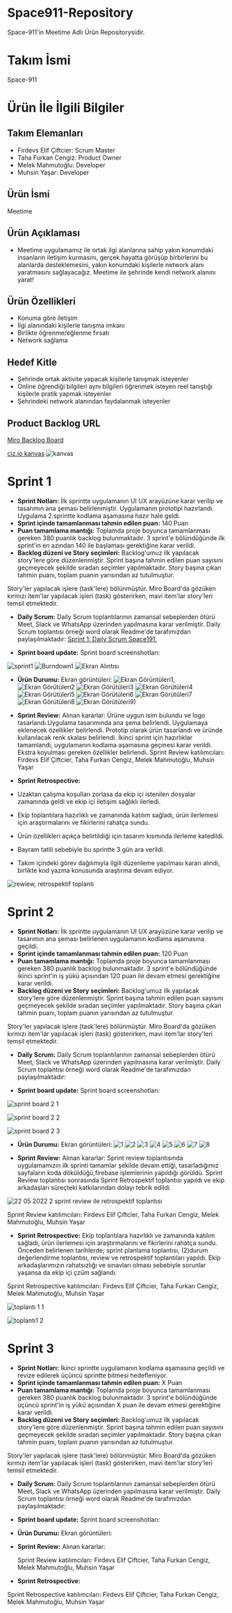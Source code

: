 # Space911-Repository
Space-911'in Meetime Adlı Ürün Repositorysidir.

# Takım İsmi
 Space-911

# Ürün İle İlgili Bilgiler
   
## Takım Elemanları

* Firdevs Elif Çiftcier: Scrum Master
* Taha Furkan Cengiz: Product Owner
* Melek Mahmutoğlu: Developer
* Muhsin Yaşar: Developer 

## Ürün İsmi
   Meetime

## Ürün Açıklaması
* Meetime uygulamamız ile ortak ilgi alanlarına sahip yakın konumdaki insanların iletişim kurmasını, gerçek hayatta görüşüp birbirlerini bu alanlarda desteklemesini, yakın konumdaki kişilerle network alanı yaratmasını sağlayacağız. Meetime ile şehrinde kendi network alanını yarat!

## Ürün Özellikleri

* Konuma göre iletişim
* İlgi alanındaki kişilerle tanışma imkanı
* Birlikte öğrenme/eğlenme fırsatı
* Network sağlama 

## Hedef Kitle
* Şehrinde ortak aktivite yapacak kişilerle tanışmak isteyenler
* Online öğrendiği bilgileri aynı bilgileri öğrenmek isteyen reel tanıştığı kişilerle pratik yapmak isteyenler
* Şehrindeki network alanından faydalanmak isteyenler

## Product Backlog URL

[Miro Backlog Board](https://miro.com/app/board/uXjVO6AgV6o=/)

[ciz.io kanvas](https://app.ciz.io/canvases/space911-yalin-kanvas/lean-canvas/preview )
![kanvas](https://user-images.githubusercontent.com/99040081/167455672-4f421c15-a464-4b2f-af6c-d1a447dc569f.PNG)

# Sprint 1
* **Sprint Notları:** İlk sprintte uygulamanın UI UX arayüzüne karar verilip ve tasarımın ana şeması belirlenmiştir. Uygulamanın prototipi hazırlandı. Uygulama 2.sprintte kodlama aşamasına hazır hale geldi.
* **Sprint içinde tamamlanması tahmin edilen puan:** 140 Puan
* **Puan tamamlama mantığı:** Toplamda proje boyunca tamamlanması gereken 380 puanlık backlog bulunmaktadır. 3 sprint'e bölündüğünde ilk sprint'in en azından 140 ile başlaması gerektiğine karar verildi.
* **Backlog düzeni ve Story seçimleri:** Backlog'umuz ilk yapılacak story'lere göre düzenlenmiştir. Sprint başına tahmin edilen puan sayısını geçmeyecek şekilde sıradan seçimler yapılmaktadır. Story başına çıkan tahmin puanı, toplam puanın yarısından az tutulmuştur.

Story'ler yapılacak işlere (task'lere) bölünmüştür. Miro Board'da gözüken kırmızı item'lar yapılacak işleri (task) gösterirken, mavi item'lar story'leri temsil etmektedir.
* **Daily Scrum:** Daily Scrum toplantılarının zamansal sebeplerden ötürü Meet, Slack ve WhatsApp üzerinden yapılmasına karar verilmiştir. Daily Scrum toplantısı örneği word olarak Readme'de tarafımızdan paylaşılmaktadır:
[Sprint 1: Daily Scrum Space191.](https://github.com/FiElCi/Space911-Repository/files/8647050/1.Space191.DailyScrum.docx)

* **Sprint board update:** Sprint board screenshotları: 

![sprint1](https://user-images.githubusercontent.com/99040081/167455903-c94cad06-8775-414b-93a2-e840acfaea0e.PNG)
![Burndown1](https://user-images.githubusercontent.com/99040081/167455912-49289d2b-9581-42c1-951d-bb5a1e163f3f.PNG)
![Ekran Alıntısı](https://user-images.githubusercontent.com/99040081/167455919-b9958518-8a91-4d4a-ba1c-fce598ca6f58.PNG)

* **Ürün Durumu:** Ekran görüntüleri: ![Ekran Görüntüleri1](https://user-images.githubusercontent.com/85318885/167298162-11ae95ab-b995-40db-9e80-4a61ce90b654.jpeg), ![Ekran Görütüleri2](https://user-images.githubusercontent.com/85318885/167298546-8a71448d-438f-42fe-801c-57ad6bde7af1.jpeg)
![Ekran Görütüleri3](https://user-images.githubusercontent.com/85318885/167298548-6e48cb94-ca43-4b7c-9074-15eeb6e6954d.jpeg)
![Ekran Görütüleri4](https://user-images.githubusercontent.com/85318885/167298549-17bc7543-a29a-442a-85de-354af55db60d.jpeg)
![Ekran Görütüleri5](https://user-images.githubusercontent.com/85318885/167298552-575b7bdd-c285-4d89-95ac-662c1389466c.jpeg)
![Ekran Görütüleri6](https://user-images.githubusercontent.com/85318885/167298554-4e83dc24-f562-46d7-ab0d-412d5ad01e46.jpeg)
![Ekran Görütüleri7](https://user-images.githubusercontent.com/85318885/167298555-da7a1119-55f6-4ba2-bc95-554f11ac8814.jpeg)
![Ekran Görütüleri8](https://user-images.githubusercontent.com/85318885/167298556-4d0148f4-77f8-4ba5-a7d1-259f10f09ed4.jpeg)
![Ekran Görütüleri9)](https://user-images.githubusercontent.com/85318885/167298558-84229cc3-9dc6-473d-a219-19e8a0066e14.jpeg)

* **Sprint Review:** Alınan kararlar: 
Ürüne uygun isim bulundu ve logo tasarlandı.Uygulama tasarımında ana şema belirlendi. Uygulamaya eklenecek özellikler belirlendi. Prototip olarak ürün tasarlandı ve üründe kullanılacak renk skalası belirlendi.  İkinci sprint için hazırlıklar tamamlandı, uygulamanın kodlama aşamasına geçmesi karar verildi.  Ekstra koyulması gereken özellikler belirlendi.  Sprint Review katılımcıları:   Firdevs Elif Çiftcier, Taha Furkan Cengiz, Melek Mahmutoğlu, Muhsin Yaşar


* **Sprint Retrospective:**
* Uzaktan çalışma koşulları zorlasa da ekip içi istenilen dosyalar zamanında geldi ve ekip içi iletişim sağlıklı ilerledi.
* Ekip toplantılara hazırlıklı ve zamanında katılım sağladı, ürün ilerlemesi için araştırmalarını ve fikirlerini rahatça sundu.
* Ürün özellikleri açıkça belirtildiği için tasarım kısmında ilerleme katedildi.
* Bayram tatili sebebiyle bu sprintte 3 gün ara verildi.
* Takım içindeki görev dağılımıyla ilgili düzenleme yapılması kararı alındı, birlikte kod yazma konusunda araştırma devam ediyor.

![rewiew, retrospektif toplantı](https://user-images.githubusercontent.com/99040081/167481758-8b2a370f-fee5-440f-81d1-171c196c45fc.PNG)


# Sprint 2
* **Sprint Notları:** İlk sprintte uygulamanın UI UX arayüzüne karar verilip ve tasarımın ana şeması belirlenen uygulamanın kodlama aşamasına geçildi.
* **Sprint içinde tamamlanması tahmin edilen puan:** 120 Puan
* **Puan tamamlama mantığı:** Toplamda proje boyunca tamamlanması gereken 380 puanlık backlog bulunmaktadır. 3 sprint'e bölündüğünde ikinci sprint'in iş yükü açısından 120 puan ile devam etmesi gerektiğine karar verildi.
* **Backlog düzeni ve Story seçimleri:** Backlog'umuz ilk yapılacak story'lere göre düzenlenmiştir. Sprint başına tahmin edilen puan sayısını geçmeyecek şekilde sıradan seçimler yapılmaktadır. Story başına çıkan tahmin puanı, toplam puanın yarısından az tutulmuştur.

Story'ler yapılacak işlere (task'lere) bölünmüştür. Miro Board'da gözüken kırmızı item'lar yapılacak işleri (task) gösterirken, mavi item'lar story'leri temsil etmektedir.
* **Daily Scrum:** Daily Scrum toplantılarının zamansal sebeplerden ötürü Meet, Slack ve WhatsApp üzerinden yapılmasına karar verilmiştir. Daily Scrum toplantısı örneği word olarak Readme'de tarafımızdan paylaşılmaktadır:


* **Sprint board update:** Sprint board screenshotları: 

![sprint board 2 1](https://user-images.githubusercontent.com/99040081/169723403-4c8a315c-ad8d-4923-8525-15b7b1e9879f.PNG)

![sprint board 2 2](https://user-images.githubusercontent.com/99040081/169723405-255b735b-c9ab-4110-9b6b-7bfd7a1ad5e3.PNG)

![sprint board 2 3](https://user-images.githubusercontent.com/99040081/169723410-2c691272-3f85-4354-a1ff-b61d730bf442.PNG)

* **Ürün Durumu:** Ekran görüntüleri:
![1](https://user-images.githubusercontent.com/99040081/169723796-e4eca9d5-48e6-4f47-b23c-ae53b4f823ad.jpeg)
![2](https://user-images.githubusercontent.com/99040081/169723808-3cf85d84-fe27-4be1-8d9a-fbf40d205d7e.jpeg)
![3](https://user-images.githubusercontent.com/99040081/169723821-9830c436-2c87-4e03-9367-5fdac889ea57.jpeg)
![4](https://user-images.githubusercontent.com/99040081/169723826-310eed60-9146-429b-b08f-e827b16d6592.jpeg)
![5](https://user-images.githubusercontent.com/99040081/169723831-b32b52cc-7c27-4494-b2c3-81fb3843420a.jpeg)
![6](https://user-images.githubusercontent.com/99040081/169723834-8518c5ad-021f-4109-a5e0-1a20b2c8bb98.jpeg)
![7](https://user-images.githubusercontent.com/99040081/169723855-ce2ae7c8-2db8-453c-a59d-42ba572deb39.jpeg)
![8](https://user-images.githubusercontent.com/99040081/169723861-61433533-9da7-4116-947e-098efc3668b8.jpeg)

* **Sprint Review:** Alınan kararlar: Sprint review toplantısında uygulamamızın ilk sprinti tamamlar şekilde devam ettiği, tasarladığımız sayfaların koda döküldüğü,firebase işlemlerinin yapıldığı görüldü. Sprint Review toplantısı sonrasında Sprint Retrospektif toplantısı yapıldı ve ekip arkadaşları süreçteki katkılarından dolayı tebrik edildi.

![22 05 2022 2 sprint review ile retrospektif toplantısı](https://user-images.githubusercontent.com/99040081/169724900-504fc496-db45-4f92-bb47-b79d20c31228.PNG)

  Sprint Review katılımcıları:   Firdevs Elif Çiftcier, Taha Furkan Cengiz, Melek Mahmutoğlu, Muhsin Yaşar


* **Sprint Retrospective:** Ekip toplantılara hazırlıklı ve zamanında katılım sağladı, ürün ilerlemesi için araştırmalarını ve fikirlerini rahatça sundu. Önceden belirlenen tarihlerde; sprint planlama toplantısı, (2)durum değerlendirme toplantısı, review ve retrospektif toplantıları yapıldı. Ekip arkadaşlarımızın rahatsızlığı ve sınavları olması sebebiyle sorunlar yaşansa da ekip içi çzüm sağlandı.

Sprint Retrospective katılımcıları:   Firdevs Elif Çiftcier, Taha Furkan Cengiz, Melek Mahmutoğlu, Muhsin Yaşar

![toplantı 1 1](https://user-images.githubusercontent.com/99040081/169724830-50b3efbb-22a8-4a3b-95f5-a4583db19872.PNG)

![toplantı1 2](https://user-images.githubusercontent.com/99040081/169724840-93bb99c1-5a19-47b3-947f-8cfa4864563c.PNG)


# Sprint 3
* **Sprint Notları:** İkinci sprintte uygulamanın kodlama aşamasına geçildi ve revize edilerek üçüncü sprintte bitmesi hedefleniyor.
* **Sprint içinde tamamlanması tahmin edilen puan:**  X Puan
* **Puan tamamlama mantığı:** Toplamda proje boyunca tamamlanması gereken 380 puanlık backlog bulunmaktadır. 3 sprint'e bölündüğünde üçüncü sprint'in iş yükü açısından X puan ile devam etmesi gerektiğine karar verildi.
* **Backlog düzeni ve Story seçimleri:** Backlog'umuz ilk yapılacak story'lere göre düzenlenmiştir. Sprint başına tahmin edilen puan sayısını geçmeyecek şekilde sıradan seçimler yapılmaktadır. Story başına çıkan tahmin puanı, toplam puanın yarısından az tutulmuştur.

Story'ler yapılacak işlere (task'lere) bölünmüştür. Miro Board'da gözüken kırmızı item'lar yapılacak işleri (task) gösterirken, mavi item'lar story'leri temsil etmektedir.
* **Daily Scrum:** Daily Scrum toplantılarının zamansal sebeplerden ötürü Meet, Slack ve WhatsApp üzerinden yapılmasına karar verilmiştir. Daily Scrum toplantısı örneği word olarak Readme'de tarafımızdan paylaşılmaktadır:

* **Sprint board update:** Sprint board screenshotları: 


* **Ürün Durumu:** Ekran görüntüleri:



* **Sprint Review:** Alınan kararlar: 

  Sprint Review katılımcıları:   Firdevs Elif Çiftcier, Taha Furkan Cengiz, Melek Mahmutoğlu, Muhsin Yaşar


* **Sprint Retrospective:**

Sprint Retrospective katılımcıları:   Firdevs Elif Çiftcier, Taha Furkan Cengiz, Melek Mahmutoğlu, Muhsin Yaşar
